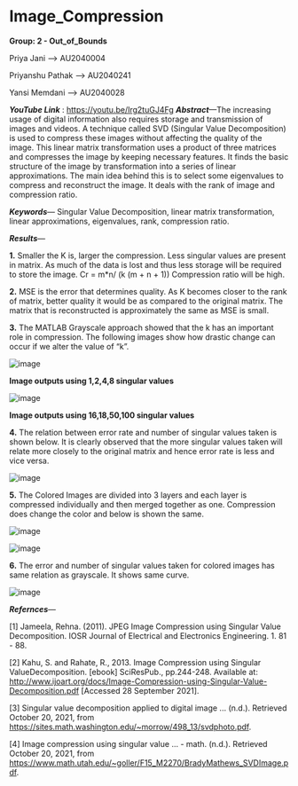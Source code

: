 # Image_Compression
**Group: 2 - Out_of_Bounds**

Priya Jani       --> AU2040004  

Priyanshu Pathak --> AU2040241

Yansi Memdani    --> AU2040028

_**YouTube Link**_ : https://youtu.be/Irg2tuGJ4Fg
_**Abstract**_—The increasing usage of digital information also requires storage and transmission of images and videos. A technique called SVD (Singular Value Decomposition) is used to compress these images without affecting the quality of the image. This linear matrix transformation uses a product of three matrices and compresses the image by keeping necessary features. It finds the basic structure of the image by transformation into a series of linear approximations. The main idea behind this is to select some eigenvalues to compress and reconstruct the image. It deals with the rank of image and compression ratio.

_**Keywords**_— Singular Value Decomposition, linear matrix transformation, linear approximations, eigenvalues, rank, compression ratio.

_**Results**_—

**1.** Smaller the K is, larger the compression. Less singular values
are present in matrix. As much of the data is lost and thus
less storage will be required to store the image.
Cr = m*n/ (k (m + n + 1))
Compression ratio will be high.

**2.** MSE is the error that determines quality. As K becomes
closer to the rank of matrix, better quality it would be as
compared to the original matrix. The matrix that is
reconstructed is approximately the same as MSE is small.

**3.** The MATLAB Grayscale approach showed that the k has
an important role in compression. The following images
show how drastic change can occur if we alter the value of
“k”.

![image](https://user-images.githubusercontent.com/76212148/143485433-68a17305-b293-4381-910a-250f08db80ad.png)

**Image outputs using 1,2,4,8 singular values**


![image](https://user-images.githubusercontent.com/76212148/143485465-5e116555-6f0e-4bba-a6aa-95c93287b2bf.png)

**Image outputs using 16,18,50,100 singular values**


**4.** The relation between error rate and number of singular
values taken is shown below. It is clearly observed that the
more singular values taken will relate more closely to the
original matrix and hence error rate is less and vice versa.

![image](https://user-images.githubusercontent.com/76212148/143485497-87fb1a32-c772-4570-9671-91fb85c39f1c.png)

**5.** The Colored Images are divided into 3 layers and each
layer is compressed individually and then merged together
as one. Compression does change the color and below is
shown the same.

![image](https://user-images.githubusercontent.com/76212148/143485534-b5d7aae7-754f-4e33-9af5-275330a09d17.png)

![image](https://user-images.githubusercontent.com/76212148/143485542-fb1c88cb-8a63-4941-95de-6c596cad4ba9.png)

**6.** The error and number of singular values taken for colored
images has same relation as grayscale. It shows same curve.

![image](https://user-images.githubusercontent.com/76212148/143485555-fea2b3b6-fb5e-4c67-a468-776d8bbba87d.png)

_**Refernces**_—

[1]	Jameela, Rehna. (2011). JPEG Image Compression using Singular Value Decomposition. IOSR Journal of Electrical and Electronics Engineering. 1. 81 - 88.

[2]	Kahu, S. and Rahate, R., 2013. Image Compression using Singular ValueDecomposition. [ebook] SciResPub., pp.244-248. Available at: <http://www.ijoart.org/docs/Image-Compression-using-Singular-Value-Decomposition.pdf> [Accessed 28 September 2021].

[3]	Singular value decomposition applied to digital image ... (n.d.). Retrieved October 20, 2021, from https://sites.math.washington.edu/~morrow/498_13/svdphoto.pdf.

[4]	Image compression using singular value ... - math. (n.d.). Retrieved October 20, 2021, from
https://www.math.utah.edu/~goller/F15_M2270/BradyMathews_SVDImage.pdf.

